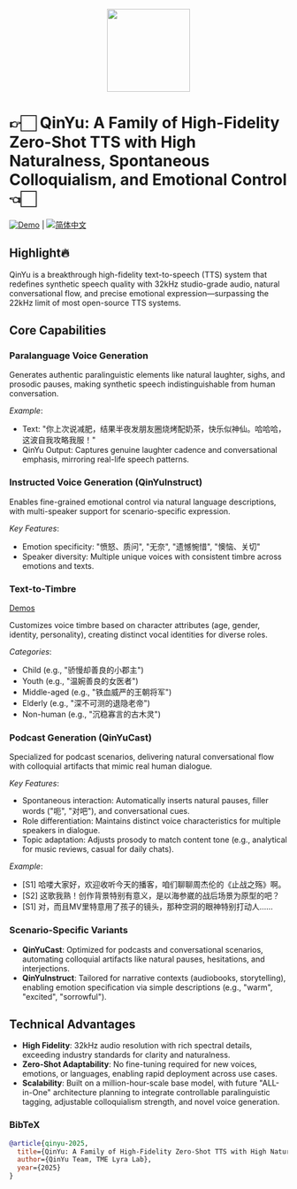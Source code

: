 <p align="center">
    <img src="static\images\logo.png" width="150"/>
<p>

  
# 👉🏻 QinYu: A Family of High-Fidelity Zero-Shot TTS with High Naturalness, Spontaneous Colloquialism, and Emotional Control 👈🏻 
<a href="http://tme-lyra-lab.github.io/" ><img src="https://img.shields.io/badge/Demo-Try%20Now-blue" alt="Demo"></a> | <a href="README_zh.md"><img src="https://img.shields.io/badge/语言-简体中文-green" alt="简体中文"></a>


## Highlight🔥  
QinYu is a breakthrough high-fidelity text-to-speech (TTS) system that redefines synthetic speech quality with 32kHz studio-grade audio, natural conversational flow, and precise emotional expression—surpassing the 22kHz limit of most open-source TTS systems.  


## Core Capabilities  
### Paralanguage Voice Generation  
Generates authentic paralinguistic elements like natural laughter, sighs, and prosodic pauses, making synthetic speech indistinguishable from human conversation.  

*Example*:  
- Text: "你上次说减肥，结果半夜发朋友圈烧烤配奶茶，快乐似神仙。哈哈哈，这波自我攻略我服！"  
- QinYu Output: Captures genuine laughter cadence and conversational emphasis, mirroring real-life speech patterns.  


### Instructed Voice Generation (QinYuInstruct)  
Enables fine-grained emotional control via natural language descriptions, with multi-speaker support for scenario-specific expression.  

*Key Features*:  
- Emotion specificity: "愤怒、质问", "无奈", "遗憾惋惜", "懊恼、关切"  
- Speaker diversity: Multiple unique voices with consistent timbre across emotions and texts.  


### Text-to-Timbre
[Demos](https://tme-lyra-lab.github.io/QinYu-AutoBook/)

Customizes voice timbre based on character attributes (age, gender, identity, personality), creating distinct vocal identities for diverse roles.  

*Categories*:  
- Child (e.g., "骄慢却善良的小郡主")  
- Youth (e.g., "温婉善良的女医者")  
- Middle-aged (e.g., "铁血威严的王朝将军")  
- Elderly (e.g., "深不可测的退隐老帝")  
- Non-human (e.g., "沉稳寡言的古木灵")  


### Podcast Generation (QinYuCast)  
Specialized for podcast scenarios, delivering natural conversational flow with colloquial artifacts that mimic real human dialogue.  

*Key Features*:  
- Spontaneous interaction: Automatically inserts natural pauses, filler words ("呃", "对吧"), and conversational cues.  
- Role differentiation: Maintains distinct voice characteristics for multiple speakers in dialogue.  
- Topic adaptation: Adjusts prosody to match content tone (e.g., analytical for music reviews, casual for daily chats).  

*Example*:  
- [S1] 哈喽大家好，欢迎收听今天的播客，咱们聊聊周杰伦的《止战之殇》啊。  
- [S2] 这歌我熟！创作背景特别有意义，是以海参崴的战后场景为原型的吧？  
- [S1] 对，而且MV里特意用了孩子的镜头，那种空洞的眼神特别打动人……  


### Scenario-Specific Variants  
- **QinYuCast**: Optimized for podcasts and conversational scenarios, automating colloquial artifacts like natural pauses, hesitations, and interjections.  
- **QinYuInstruct**: Tailored for narrative contexts (audiobooks, storytelling), enabling emotion specification via simple descriptions (e.g., "warm", "excited", "sorrowful").  


## Technical Advantages  
- **High Fidelity**: 32kHz audio resolution with rich spectral details, exceeding industry standards for clarity and naturalness.  
- **Zero-Shot Adaptability**: No fine-tuning required for new voices, emotions, or languages, enabling rapid deployment across use cases.  
- **Scalability**: Built on a million-hour-scale base model, with future "ALL-in-One" architecture planning to integrate controllable paralinguistic tagging, adjustable colloquialism strength, and novel voice generation.  


### BibTeX
```bibtex
@article{qinyu-2025,  
  title={QinYu: A Family of High-Fidelity Zero-Shot TTS with High Naturalness, Spontaneous Colloquialism, and Emotional Control},  
  author={QinYu Team, TME Lyra Lab},  
  year={2025}  
}
```
